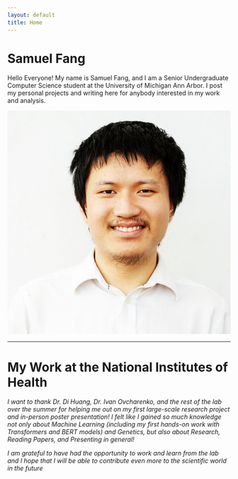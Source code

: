 ```yaml
---
layout: default
title: Home
---
```


# Samuel Fang

Hello Everyone! My name is Samuel Fang, and I am a Senior Undergraduate Computer Science student at the University of Michigan Ann Arbor. 
I post my personal projects and writing here for anybody interested in my work and analysis.

![My Headshot](headshot.jpg)

***

# My Work at the National Institutes of Health

<i>I want to thank Dr. Di Huang, Dr. Ivan Ovcharenko, and the rest of the lab over the summer for helping me out on my first large-scale research project and in-person poster presentation! I felt like I gained so much knowledge not only about Machine Learning (including my first hands-on work with Transformers and BERT models) and Genetics, but also about Research, Reading Papers, and Presenting in general!

I am grateful to have had the opportunity to work and learn from the lab and I hope that I will be able to contribute even more to the scientific world in the future</i>
